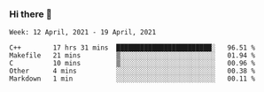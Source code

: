 ### Hi there 👋
<!--START_SECTION:waka-->
```text
Week: 12 April, 2021 - 19 April, 2021

C++        17 hrs 31 mins  ████████████████████████░   96.51 % 
Makefile   21 mins         ▒░░░░░░░░░░░░░░░░░░░░░░░░   01.94 % 
C          10 mins         ▒░░░░░░░░░░░░░░░░░░░░░░░░   00.96 % 
Other      4 mins          ░░░░░░░░░░░░░░░░░░░░░░░░░   00.38 % 
Markdown   1 min           ░░░░░░░░░░░░░░░░░░░░░░░░░   00.11 % 
```
<!--END_SECTION:waka-->

<p align="center"> </p>


<!--
**thallard/thallard** is a ✨ _special_ ✨ repository because its `README.md` (this file) appears on your GitHub profile.

Here are some ideas to get you started:

- 🔭 I’m currently working on ...
- 🌱 I’m currently learning ...
- 👯 I’m looking to collaborate on ...
- 🤔 I’m looking for help with ...
- 💬 Ask me about ...
- 📫 How to reach me: ...
- 😄 Pronouns: ...
- ⚡ Fun fact: ...
-->
